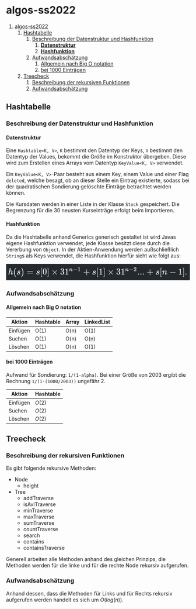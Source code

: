 # algos-ss2022

1. [algos-ss2022](#algos-ss2022)
   1. [Hashtabelle](#hashtabelle)
      1. [Beschreibung der Datenstruktur und Hashfunktion](#beschreibung-der-datenstruktur-und-hashfunktion)
         1. [**Datenstruktur**](#datenstruktur)
         2. [**Hashfunktion**](#hashfunktion)
      2. [Aufwandsabschätzung](#aufwandsabschätzung)
         1. [Allgemein nach Big O notation](#allgemein-nach-big-o-notation)
         2. [bei 1000 Einträgen](#bei-1000-einträgen)
   2. [Treecheck](#treecheck)
      1. [Beschreibung der rekursiven Funktionen](#beschreibung-der-rekursiven-funktionen)
      2. [Aufwandsabschätzung](#aufwandsabschätzung-1)

## Hashtabelle
### Beschreibung der Datenstruktur und Hashfunktion
#### **Datenstruktur**
Eine `Hashtable<K, V>`, `K` bestimmt den Datentyp der Keys, `V` bestimmt den Datentyp der Values, bekommt die Größe im Konstruktor übergeben. Diese wird zum Erstellen eines Arrays vom Datentyp `KeyValue<K, V>` verwendet.

Ein `KeyValue<K, V>`-Paar besteht aus einem Key, einem Value und einer Flag `deleted`, welche besagt, ob an dieser Stelle ein Eintrag existierte, sodass bei der quadratischen Sondierung gelöschte Einträge betrachtet werden können.

Die Kursdaten werden in einer Liste in der Klasse `Stock` gespeichert. Die Begrenzung für die 30 neusten Kurseinträge erfolgt beim Importieren.

#### **Hashfunktion**

Da die Hashtabelle anhand Generics generisch gestaltet ist wird Javas eigene Hashfunktion verwendet, jede Klasse besitzt diese durch die Vererbung von `Object`. In der Aktien-Anwendung werden außschließlich `String`s als Keys verwendet, die Hashfunktion hierfür sieht wie folgt aus:

![Java String Hash](https://raw.githubusercontent.com/YusTheYokai/algos-ss2022/f4c57671622945e60e405454546905b243cd5869/src/main/resources/javaStringHash.png)

### Aufwandsabschätzung
#### **Allgemein nach Big O notation**

| Aktion   | Hashtable | Array  | LinkedList  |
|----------|-----------|--------|-------------|
| Einfügen | O(1)      | O(n)   | O(1)        |
| Suchen   | O(1)      | O(n)   | O(n)        |
| Löschen  | O(1)      | O(n)   | O(1)        |

#### **bei 1000 Einträgen**

Aufwand für Sondierung: `1/(1-alpha)`. Bei einer Größe von 2003 ergibt die Rechnung `1/(1-(1000/2003))` ungefähr 2.

| Aktion   | Hashtable |
|----------|-----------|
| Einfügen | $O(2)$    |
| Suchen   | $O(2)$    |
| Löschen  | $O(2)$    |

## Treecheck
### Beschreibung der rekursiven Funktionen
Es gibt folgende rekursive Methoden:

- Node
  - height
- Tree
  - addTraverse
  - isAvlTraverse
  - minTraverse 
  - maxTraverse
  - sumTraverse
  - countTraverse
  - search
  - contains
  - containsTraverse

Generell arbeiten alle Methoden anhand des gleichen Prinzips, die Methoden werden für die linke und für die rechte Node rekursiv aufgerufen.

### Aufwandsabschätzung
Anhand dessen, dass die Methoden für Links und für Rechts rekursiv aufgerufen werden handelt es sich um $O(log(n))$.
